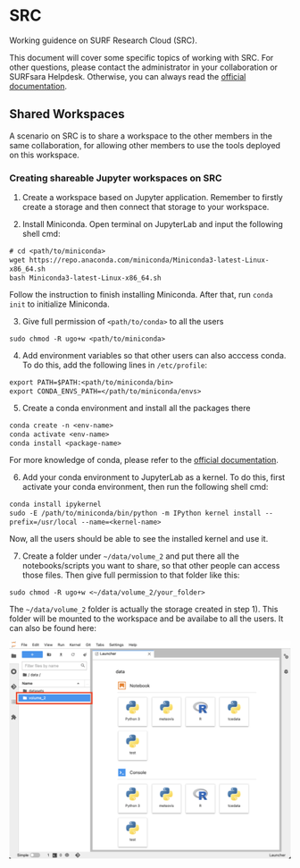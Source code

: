 # SRC
Working guidence on SURF Research Cloud (SRC).

This document will cover some specific topics of working with SRC. For other questions, please contact the administrator in your collaboration or SURFsara Helpdesk. Otherwise, you can always read the [official documentation](https://servicedesk.surfsara.nl/wiki/display/WIKI/Research+Cloud+Documentation).

## Shared Workspaces
A scenario on SRC is to share a workspace to the other members in the same collaboration, for allowing other members to use the tools deployed on this workspace.

### Creating shareable Jupyter workspaces on SRC
1) Create a workspace based on Jupyter application. Remember to firstly create a storage and then connect that storage to your workspace.

2) Install Miniconda. Open terminal on JupyterLab and input the following shell cmd:

```shell
# cd <path/to/miniconda>
wget https://repo.anaconda.com/miniconda/Miniconda3-latest-Linux-x86_64.sh
bash Miniconda3-latest-Linux-x86_64.sh
```
Follow the instruction to finish installing Miniconda. After that, run ```conda init``` to initialize Miniconda.

3) Give full permission of ```<path/to/conda>``` to all the users

```shell
sudo chmod -R ugo+w <path/to/miniconda>
```

4) Add environment variables so that other users can also acccess conda. To do this, add the following lines in ```/etc/profile```:

```shell
export PATH=$PATH:<path/to/miniconda/bin>
export CONDA_ENVS_PATH=</path/to/miniconda/envs>
```

5) Create a conda environment and install all the packages there

```shell
conda create -n <env-name>
conda activate <env-name>
conda install <package-name>
```
For more knowledge of conda, please refer to the [official documentation](https://docs.conda.io/projects/conda/en/latest/index.html).

6) Add your conda environment to JupyterLab as a kernel. To do this, first activate your conda environment, then run the following shell cmd:

```shell
conda install ipykernel
sudo -E /path/to/miniconda/bin/python -m IPython kernel install --prefix=/usr/local --name=<kernel-name>
```

Now, all the users should be able to see the installed kernel and use it. 

7) Create a folder under ```~/data/volume_2``` and put there all the notebooks/scripts you want to share, so that other people can access those files. Then give full permission to that folder like this:

```shell
sudo chmod -R ugo+w <~/data/volume_2/your_folder>
```

The ```~/data/volume_2``` folder is actually the storage created in step 1). This folder will be mounted to the workspace and be availabe to all the users. It can also be found here: 

![data volume2 screen](data_volume_2.png)